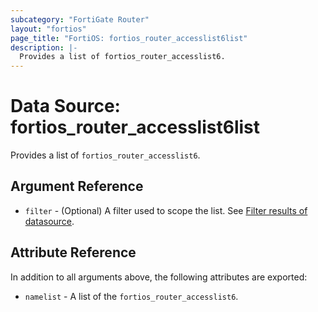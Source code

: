 ```yaml
---
subcategory: "FortiGate Router"
layout: "fortios"
page_title: "FortiOS: fortios_router_accesslist6list"
description: |-
  Provides a list of fortios_router_accesslist6.
---
```


# Data Source: fortios_router_accesslist6list
Provides a list of `fortios_router_accesslist6`.

## Argument Reference

* `filter` - (Optional) A filter used to scope the list. See [Filter results of datasource](https://registry.terraform.io/providers/fortinetdev/fortios/latest/docs/guides/fgt_filter).

## Attribute Reference

In addition to all arguments above, the following attributes are exported:

* `namelist` -  A list of the `fortios_router_accesslist6`.
